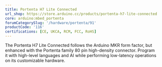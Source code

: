 ```yaml
---
title: Portenta H7 Lite Connected
url_shop: https://store.arduino.cc/products/portenta-h7-lite-connected
core: arduino:mbed_portenta
forumCategorySlug: '/hardware/portenta/91'
productCode: '116'
certifications: [CE, UKCA, RCM, FCC, RoHS]
---
```


The Portenta H7 Lite Connected follows the Arduino MKR form factor, but enhanced with the Portenta family 80 pin high-density connector. Program it with high-level languages and AI while performing low-latency operations on its customizable hardware.